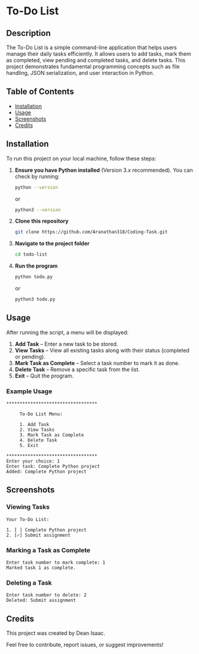 # To-Do List

## Description
The To-Do List is a simple command-line application that helps users manage their daily tasks efficiently. It allows users to add tasks, mark them as completed, view pending and completed tasks, and delete tasks. This project demonstrates fundamental programming concepts such as file handling, JSON serialization, and user interaction in Python.

## Table of Contents
- [Installation](#installation)
- [Usage](#usage)
- [Screenshots](#screenshots)
- [Credits](#credits)

## Installation
To run this project on your local machine, follow these steps:

1. **Ensure you have Python installed** (Version 3.x recommended). You can check by running:
   ```sh
   python --version
   ```
   or
   ```sh
   python3 --version
   ```
2. **Clone this repository**
   ```sh
   git clone https://github.com/Aranathan318/Coding-Task.git
   ```
3. **Navigate to the project folder**
   ```sh
   cd todo-list
   ```
4. **Run the program**
   ```sh
   python todo.py
   ```
   or
   ```sh
   python3 todo.py
   ```

## Usage
After running the script, a menu will be displayed:

1. **Add Task** – Enter a new task to be stored.
2. **View Tasks** – View all existing tasks along with their status (completed or pending).
3. **Mark Task as Complete** – Select a task number to mark it as done.
4. **Delete Task** – Remove a specific task from the list.
5. **Exit** – Quit the program.

### Example Usage
```
**********************************

     To-Do List Menu:

     1. Add Task
     2. View Tasks
     3. Mark Task as Complete
     4. Delete Task
     5. Exit

**********************************
Enter your choice: 1
Enter task: Complete Python project
Added: Complete Python project
```

## Screenshots
### Viewing Tasks
```
Your To-Do List:

1. [ ] Complete Python project
2. [✓] Submit assignment
```

### Marking a Task as Complete
```
Enter task number to mark complete: 1
Marked task 1 as complete.
```

### Deleting a Task
```
Enter task number to delete: 2
Deleted: Submit assignment
```

## Credits
This project was created by Dean Isaac.

Feel free to contribute, report issues, or suggest improvements!

